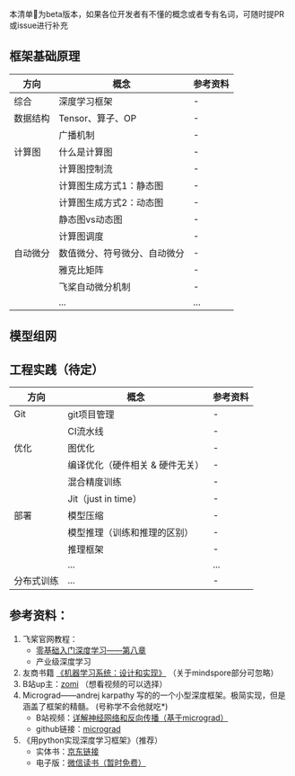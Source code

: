本清单🧾为beta版本，如果各位开发者有不懂的概念或者专有名词，可随时提PR或issue进行补充


## 框架基础原理

|方向 | 概念 | 参考资料 | 
|---|---|---|
|综合|深度学习框架 | - | 
|数据结构| Tensor、算子、OP | - | 
| | 广播机制 | - | 
|计算图 | 什么是计算图 | - | 
| | 计算图控制流 | - | 
| | 计算图生成方式1：静态图 | - | 
| | 计算图生成方式2：动态图 | - | 
| | 静态图vs动态图 | - | 
| | 计算图调度 | - | 
|自动微分| 数值微分、符号微分、自动微分 | - | 
| | 雅克比矩阵 | - | 
| | 飞桨自动微分机制 | - | 
| | ... | ... | 


## 模型组网

## 工程实践（待定）

|方向 | 概念 | 参考资料 | 
|---|---|---|
|Git| git项目管理 | - | 
|  | CI流水线| - | 
|优化 | 图优化 | - | 
| | 编译优化（硬件相关 & 硬件无关） | - | 
| | 混合精度训练 | - | 
| | Jit（just in time） | - | 
|部署| 模型压缩 | - | 
| | 模型推理（训练和推理的区别） | - | 
| | 推理框架 | - | 
| | ... | ... | 
|分布式训练| ... | - | 





## 参考资料：
1. 飞桨官网教程：
    * [零基础入门深度学习——第八章](https://www.paddlepaddle.org.cn/tutorials/projectdetail/4047189)
    * 产业级深度学习
2. 友商书籍 [《机器学习系统：设计和实现》](https://openmlsys.github.io/index.html) （关于mindspore部分可忽略）
3. B站up主：[zomi](https://space.bilibili.com/517221395) （想看视频的可以选择）
4. Micrograd——andrej karpathy 写的的一个小型深度框架。极简实现，但是涵盖了框架的精髓。 (号称学不会他就吃*)
    * B站视频：[详解神经网络和反向传播（基于micrograd）](https://www.bilibili.com/video/BV1aB4y13761/?spm_id_from=333.788.recommend_more_video.3&vd_source=72e8e68eb1097f548391c72f5e56bf76) 
    * github链接：[micrograd](https://github.com/karpathy/micrograd)
5. 《用python实现深度学习框架》（推荐） 
    * 实体书：[京东链接](https://item.jd.com/10026577064815.html) 
    * 电子版：[微信读书（暂时免费）](https://weread.qq.com/web/bookDetail/e1f32430723ad036e1f7cd5)



